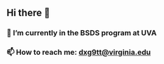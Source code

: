 ## Hi there 👋

### 🌱 I’m currently in the BSDS program at UVA
### 📫 How to reach me: dxg9tt@virginia.edu 

